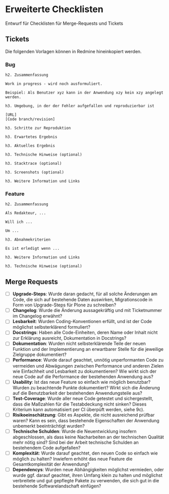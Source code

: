 # Erweiterte Checklisten

Entwurf für Checklisten für Merge-Requests und Tickets

## Tickets

Die folgenden Vorlagen können in Redmine hineinkopiert werden.


### Bug

```
h2. Zusammenfassung

Work in progress - wird noch ausformuliert.

Beispiel: Als Benutzer xyz kann in der Anwendung xzy kein xzy angelegt werden.

h3. Umgebung, in der der Fehler aufgefallen und reproduzierbar ist

[URL]
[Code branch/revision]

h3. Schritte zur Reproduktion

h3. Erwartetes Ergebnis

h3. Aktuelles Ergebnis

h3. Technische Hinweise (optional)

h3. Stacktrace (optional)

h3. Screenshots (optional)

h3. Weitere Information und Links
```


### Feature

```
h2. Zusammenfassung

Als Redakteur, ...

Will ich ...

Um ...

h3. Abnahmekriterien

Es ist erledigt wenn ...

h3. Weitere Information und Links

h3. Technische Hinweise (optional)

```

## Merge Requests

* [ ] **Upgrade-Steps**: Wurde daran gedacht, für all solche Änderungen am Code, die sich auf bestehende Daten auswirken, Migrationscode in Form von Upgrade-Steps für Plone zu schreiben?
* [ ] **Changelog**: Wurde die Änderung aussagekräftig und mit Ticketnummer im Changelog erwähnt?
* [ ] **Lesbarkeit**: Wurden Coding-Konventionen erfüllt, und ist der Code möglichst selbsterklärend formuliert?
* [ ] **Docstrings**: Haben alle Code-Einheiten, deren Name oder Inhalt nicht zur Erklärung ausreicht, Dokumentation in Docstrings?
* [ ] **Dokumentation**: Wurden nicht selbsterklärende Teile der neuen Funktion und der Implementierung an erwartbarer Stelle für die jeweilige Zielgruppe dokumentiert?
* [ ] **Performance**: Wurde darauf geachtet, unnötig unperformanten Code zu vermeiden und Abwägungen zwischen Performance und anderen Zielen wie Einfachheit und Lesbarkeit zu dokumentieren? Wie wirkt sich der neue Code auf die Performance der bestehenden Anwendung aus?
* [ ] **Usability**: Ist das neue Feature so einfach wie möglich benutzbar? Wurden zu beachtende Punkte dokumentiert? Wirkt sich die Änderung auf die Benutzbarkeit der bestehenden Anwendungsteile aus?
* [ ] **Test-Coverage**: Wurde aller neue Code getestet und sichergestellt, dass die Maßzahlen für die Testabdeckung nicht sinken? Dieses Kriterium kann automatisiert per CI überpüft werden, siehe 9c).
* [ ] **Risikoeinschätzung**: Gibt es Aspekte, die nicht ausreichend prüfbar waren? Kann es sein, dass bestehende Eigenschaften der Anwendung unbemerkt beeinträchtigt wurden?
* [ ] **Technische Schulden**: Wurde die Neuentwicklung insofern abgeschlossen, als dass keine Nacharbeiten an der technischen Qualität mehr nötig sind? Sind bei der Arbeit technische Schulden an bestehendem Code aufgefallen?
* [ ] **Komplexität**: Wurde darauf geachtet, den neuen Code so einfach wie möglich zu halten? Inwiefern erhöht das neue Feature die Gesamtkomplexität der Anwendung?
* [ ] **Dependencys**: Wurden neue Abhängigkeiten möglichst vermieden, oder wurde ggf. darauf geachtet, ihren Umfang klein zu halten und möglichst verbreitete und gut gepflegte Pakete zu verwenden, die sich gut in die bestehende Softwarelandschaft einfügen?
